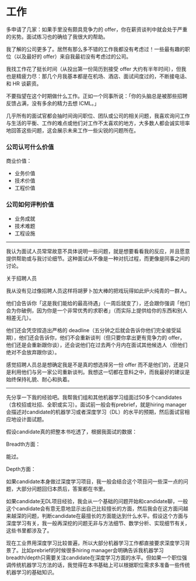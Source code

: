 # 工作

多申请了几家：如果手里没有颇具竞争力的 offer，你在薪资谈判中就会处于严重的劣势。面试练习也的确给了我很大的帮助。

我了解的公司更多了。居然有那么多不错的工作我都没有考虑过！一些最有趣的职位（以及最好的 offer）来自我最初没有考虑过的公司。

我找工作花了挺长时间（从投出第一份简历到接受 offer 大约有半年时间），但我也是精疲力尽：那几个月我基本都是在机场、酒店、面试间度过的，不断接电话、和 HR 谈薪资。

不要指望在这个时期做什么工作。正如一个同事所说：「你的头脑总是被那些招聘反馈占满，没有多余的精力去想 ICML。」

几乎所有的面试官都会抽时间询问职位、团队或公司的相关问题，我喜欢询问工作与生活的平衡、工作的难点或他们对工作不太喜欢的地方，大多数人都会诚实坦率地回答这些问题，这会展示未来工作一些尖锐的问题所在。

### 公司认可什么价值

商业价值：

- 业务价值
- 技术价值
- 工程价值

### 公司如何评判价值

- 业务成就
- 技术难题
- 工程设施



---

我认为面试人员常常故意不具体说明一些问题，就是想要看看我的反应，并且愿意提供帮助或与我讨论细节。这种面试从不像是一种对抗过程，而更像是同事之间的讨论。

关于招聘人员



我从没有见过像招聘人员这样将胡萝卜加大棒的把戏玩得如此炉火纯青的一群人。



他们会告诉你「这是我们能给的最高待遇」（一周后就变了），还会跟你强调「他们会为你破例，因为你是一个非常优秀的求职者」（而实际上提供给你的东西和别人相差无几）。



他们还会凭空捏造出严格的 deadline（五分钟之后就会告诉你他们完全接受延期），他们还会告诉你，他们不会重新谈判（但只要你拿出更有竞争力的 offer，他们还是会重新跟你谈），还会说他们在过去两个月内在面试其他候选人（但他们绝对不会放弃跟你谈）。



感觉招聘人员总是想确定我是不是真的想选择另一份 offer 而不是他们的，还是只是利用他们与另一家公司重新谈判。我想这一切都在意料之中，而我最好的建议是始终保持礼貌、耐心和执着。

---

先分享一下我的经验吧。我帮我们组和其他机器学习组面过50多个candidates（含校招或社招、全职或实习）。面试前一般会有prebrief，就是hiring manager会描述对candidate的机器学习或者深度学习（DL）的水平的预期，然后面试官相应地设计面试题。

假设candidate真的把整本书吃透了，根据我面试的数据：

Breadth方面：

能过。

Depth方面：

如果candidate本身做过深度学习项目，我一般会结合这个项目问一些深一点的问题，大部分问题回归本质后，答案都在书里。

如果candidate无DL项目经验，我会从一个基础的问题开始和candidate聊，一般这个candidate会有意无意地显示出自己比较擅长的方面，然后我会在这方面问越来越深的问题，判断candidate在最擅长的方面能达到什么水平。假设这个方面与深度学习有关，我一般再深挖的问题无非与方法细节、数学分析、实现细节有关，这些书里都涉及了。

现在工业界用深度学习比较普遍，所以大部分机器学习工作都直接要求深度学习背景了。比如prebrief的时候很多hiring manager会明确告诉我机器学习breadth/depth只需要关注candidate在深度学习方面的水平。但如果一个职位强调传统机器学习方法的话，我觉得在本书基础上可以根据职位需求多准备一些传统机器学习的基础知识。

[1]: https://mp.weixin.qq.com/s?__biz=MzA3MzI4MjgzMw==&mid=2650760180&idx=1&sn=27398d16c2ea56ef6873499993c6d0c3&chksm=871aa78ab06d2e9c5660df67906607abd325efbeddd638e6664bcb0dbb0964541b4249746300&scene=21#wechat_redirect
[2]: https://www.bilibili.com/video/BV1iy4y1h7vA
